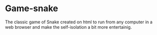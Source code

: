 # Game-snake

The classic game of Snake created on html to run from any computer in a web browser and make the self-isolation a bit more entertainig. 
